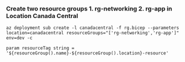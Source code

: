 

### Create two resource groups 1. rg-networking 2. rg-app in Location Canada Central
```
az deployment sub create -l canadacentral -f rg.bicep --parameters location=canadacentral resourceGroups="['rg-networking','rg-app']" env=dev -c
```

```
param resourceTag string = '${resourceGroup().name}-${resourceGroup().location}-resource'
```
